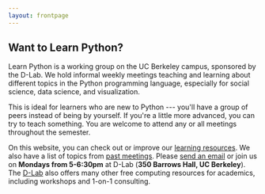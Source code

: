 ```yaml
---
layout: frontpage
---
```


## Want to Learn Python?

Learn Python is a working group on the UC Berkeley campus, sponsored by the D-Lab. We hold informal weekly meetings teaching and learning about different topics in the Python programming language, especially for social science, data science, and visualization. 

This is ideal for learners who are new to Python --- you&#39;ll have a group of peers instead of being by yourself. If you&#39;re a little more advanced, you can try to teach something. You are welcome to attend any or all meetings throughout the semester.

On this website, you can check out or improve our [learning resources](/learnpython/learn). We also have a list of topics from [past meetings](/learnpython/past). Please [send an email](mailto:marwahaha@berkeley.edu) or join us on **Mondays from 5-6:30pm** at D-Lab (**350 Barrows Hall, UC Berkeley**). The [D-Lab](http://dlab.berkeley.edu) also offers many other free computing resources for academics, including workshops and 1-on-1 consulting.